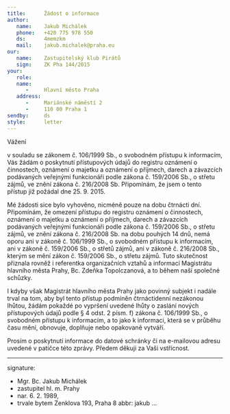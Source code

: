 ```yaml
---
title:      Žádost o informace
author:
   name:    Jakub Michálek
   phone:   +420 775 978 550
   ds:      4memzkm
   mail:    jakub.michalek@praha.eu
our:
   name:    Zastupitelský klub Pirátů
   sign:    ZK Pha 144/2015
your:
   role:    
   name:    
      -     Hlavní město Praha
   address:
      -     Mariánské náměstí 2
      -     110 00 Praha 1
sendby:     ds
style:      letter
---
```


Vážení 

v souladu se zákonem č. 106/1999 Sb., o svobodném přístupu k informacím, Vás žádám o poskytnutí přístupových údajů do registru oznámení o činnostech, oznámení o majetku a oznámení o příjmech, darech a závazcích podávaných veřejnými funkcionáři podle zákona č. 159/2006 Sb., o střetu zájmů, ve znění zákona č. 216/2008 Sb. Připomínám, že jsem o tento přístup již požádal dne 25. 9. 2015.

Mé žádosti sice bylo vyhověno, nicméně pouze na dobu čtrnácti dní. Připomínám, že omezení přístupu do registru oznámení o činnostech, oznámení o majetku a oznámení o příjmech, darech a závazcích podávaných veřejnými funkcionáři podle zákona č. 159/2006 Sb., o střetu zájmů, ve znění zákona č. 216/2008 Sb. na dobu pouhých 14 dnů, nemá oporu ani v zákoně č. 106/1999 Sb., o svobodném přístupu k informacím, ani v zákoně č. 159/2006 Sb., o střetů zájmů, ani v zákoně č. 216/2008 Sb., kterým se mění zákon č. 159/2006 Sb., o střetu zájmů. Tuto skutečnost přiznala rovněž i referentka organizačních vztahů a informací Magistrátu hlavního města Prahy, Bc. Zdeňka Topolczanová, a to během naší společné schůzky.

I kdyby však Magistrát hlavního města Prahy jako povinný subjekt i nadále trval na tom, aby byl tento přístup podmíněn čtrnáctidenní nezákonou lhůtou, žádám pokaždé po vypršení uvedené lhůty o zaslání nových přístupových údajů podle § 4 odst. 2 písm. f) zákona č. 106/1999 Sb., o svobodném přístupu k informacím, a to jako k informaci, která se v průběhu času mění, obnovuje, doplňuje nebo opakovaně vytváří.

Prosím o poskytnutí informace do datové schránky či na e-mailovou adresu uvedené v patičce této zprávy. Předem děkuji za Vaši vstřícnost. 

---
signature:
  - Mgr. Bc. Jakub Michálek
  - zastupitel hl. m. Prahy
  - nar. 6. 2. 1989, 
  - trvale bytem Zenklova 193, Praha 8
abbr:       jakub
...
